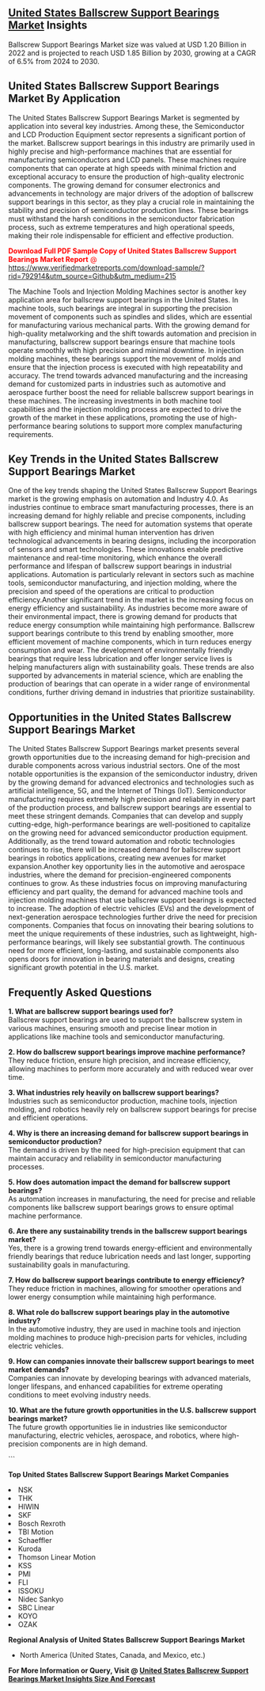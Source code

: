 <h2><a href="https://www.verifiedmarketreports.com/download-sample/?rid=792914&amp;utm_source=Github&amp;utm_medium=215" target="_blank">United States Ballscrew Support Bearings Market</a> Insights</h2><p>Ballscrew Support Bearings Market size was valued at USD 1.20 Billion in 2022 and is projected to reach USD 1.85 Billion by 2030, growing at a CAGR of 6.5% from 2024 to 2030.</p><p><h2>United States Ballscrew Support Bearings Market By Application</h2><p>The United States Ballscrew Support Bearings Market is segmented by application into several key industries. Among these, the Semiconductor and LCD Production Equipment sector represents a significant portion of the market. Ballscrew support bearings in this industry are primarily used in highly precise and high-performance machines that are essential for manufacturing semiconductors and LCD panels. These machines require components that can operate at high speeds with minimal friction and exceptional accuracy to ensure the production of high-quality electronic components. The growing demand for consumer electronics and advancements in technology are major drivers of the adoption of ballscrew support bearings in this sector, as they play a crucial role in maintaining the stability and precision of semiconductor production lines. These bearings must withstand the harsh conditions in the semiconductor fabrication process, such as extreme temperatures and high operational speeds, making their role indispensable for efficient and effective production.<p><span class=""><span style="color: #ff0000;"><strong>Download Full PDF Sample Copy of United States Ballscrew Support Bearings Market Report</strong> @ </span><a href="https://www.verifiedmarketreports.com/download-sample/?rid=792914&amp;utm_source=Github&amp;utm_medium=215" target="_blank">https://www.verifiedmarketreports.com/download-sample/?rid=792914&amp;utm_source=Github&amp;utm_medium=215</a></span></p>The Machine Tools and Injection Molding Machines sector is another key application area for ballscrew support bearings in the United States. In machine tools, such bearings are integral in supporting the precision movement of components such as spindles and slides, which are essential for manufacturing various mechanical parts. With the growing demand for high-quality metalworking and the shift towards automation and precision in manufacturing, ballscrew support bearings ensure that machine tools operate smoothly with high precision and minimal downtime. In injection molding machines, these bearings support the movement of molds and ensure that the injection process is executed with high repeatability and accuracy. The trend towards advanced manufacturing and the increasing demand for customized parts in industries such as automotive and aerospace further boost the need for reliable ballscrew support bearings in these machines. The increasing investments in both machine tool capabilities and the injection molding process are expected to drive the growth of the market in these applications, promoting the use of high-performance bearing solutions to support more complex manufacturing requirements.<h2>Key Trends in the United States Ballscrew Support Bearings Market</h2><p>One of the key trends shaping the United States Ballscrew Support Bearings market is the growing emphasis on automation and Industry 4.0. As industries continue to embrace smart manufacturing processes, there is an increasing demand for highly reliable and precise components, including ballscrew support bearings. The need for automation systems that operate with high efficiency and minimal human intervention has driven technological advancements in bearing designs, including the incorporation of sensors and smart technologies. These innovations enable predictive maintenance and real-time monitoring, which enhance the overall performance and lifespan of ballscrew support bearings in industrial applications. Automation is particularly relevant in sectors such as machine tools, semiconductor manufacturing, and injection molding, where the precision and speed of the operations are critical to production efficiency.Another significant trend in the market is the increasing focus on energy efficiency and sustainability. As industries become more aware of their environmental impact, there is growing demand for products that reduce energy consumption while maintaining high performance. Ballscrew support bearings contribute to this trend by enabling smoother, more efficient movement of machine components, which in turn reduces energy consumption and wear. The development of environmentally friendly bearings that require less lubrication and offer longer service lives is helping manufacturers align with sustainability goals. These trends are also supported by advancements in material science, which are enabling the production of bearings that can operate in a wider range of environmental conditions, further driving demand in industries that prioritize sustainability.<h2>Opportunities in the United States Ballscrew Support Bearings Market</h2><p>The United States Ballscrew Support Bearings market presents several growth opportunities due to the increasing demand for high-precision and durable components across various industrial sectors. One of the most notable opportunities is the expansion of the semiconductor industry, driven by the growing demand for advanced electronics and technologies such as artificial intelligence, 5G, and the Internet of Things (IoT). Semiconductor manufacturing requires extremely high precision and reliability in every part of the production process, and ballscrew support bearings are essential to meet these stringent demands. Companies that can develop and supply cutting-edge, high-performance bearings are well-positioned to capitalize on the growing need for advanced semiconductor production equipment. Additionally, as the trend toward automation and robotic technologies continues to rise, there will be increased demand for ballscrew support bearings in robotics applications, creating new avenues for market expansion.Another key opportunity lies in the automotive and aerospace industries, where the demand for precision-engineered components continues to grow. As these industries focus on improving manufacturing efficiency and part quality, the demand for advanced machine tools and injection molding machines that use ballscrew support bearings is expected to increase. The adoption of electric vehicles (EVs) and the development of next-generation aerospace technologies further drive the need for precision components. Companies that focus on innovating their bearing solutions to meet the unique requirements of these industries, such as lightweight, high-performance bearings, will likely see substantial growth. The continuous need for more efficient, long-lasting, and sustainable components also opens doors for innovation in bearing materials and designs, creating significant growth potential in the U.S. market.<h2>Frequently Asked Questions</h2><p><strong>1. What are ballscrew support bearings used for?</strong><br> Ballscrew support bearings are used to support the ballscrew system in various machines, ensuring smooth and precise linear motion in applications like machine tools and semiconductor manufacturing.</p><p><strong>2. How do ballscrew support bearings improve machine performance?</strong><br> They reduce friction, ensure high precision, and increase efficiency, allowing machines to perform more accurately and with reduced wear over time.</p><p><strong>3. What industries rely heavily on ballscrew support bearings?</strong><br> Industries such as semiconductor production, machine tools, injection molding, and robotics heavily rely on ballscrew support bearings for precise and efficient operations.</p><p><strong>4. Why is there an increasing demand for ballscrew support bearings in semiconductor production?</strong><br> The demand is driven by the need for high-precision equipment that can maintain accuracy and reliability in semiconductor manufacturing processes.</p><p><strong>5. How does automation impact the demand for ballscrew support bearings?</strong><br> As automation increases in manufacturing, the need for precise and reliable components like ballscrew support bearings grows to ensure optimal machine performance.</p><p><strong>6. Are there any sustainability trends in the ballscrew support bearings market?</strong><br> Yes, there is a growing trend towards energy-efficient and environmentally friendly bearings that reduce lubrication needs and last longer, supporting sustainability goals in manufacturing.</p><p><strong>7. How do ballscrew support bearings contribute to energy efficiency?</strong><br> They reduce friction in machines, allowing for smoother operations and lower energy consumption while maintaining high performance.</p><p><strong>8. What role do ballscrew support bearings play in the automotive industry?</strong><br> In the automotive industry, they are used in machine tools and injection molding machines to produce high-precision parts for vehicles, including electric vehicles.</p><p><strong>9. How can companies innovate their ballscrew support bearings to meet market demands?</strong><br> Companies can innovate by developing bearings with advanced materials, longer lifespans, and enhanced capabilities for extreme operating conditions to meet evolving industry needs.</p><p><strong>10. What are the future growth opportunities in the U.S. ballscrew support bearings market?</strong><br> The future growth opportunities lie in industries like semiconductor manufacturing, electric vehicles, aerospace, and robotics, where high-precision components are in high demand.</p>```</p><p><strong>Top United States Ballscrew Support Bearings Market Companies</strong></p><div data-test-id=""><p><li>NSK</li><li> THK</li><li> HIWIN</li><li> SKF</li><li> Bosch Rexroth</li><li> TBI Motion</li><li> Schaeffler</li><li> Kuroda</li><li> Thomson Linear Motion</li><li> KSS</li><li> PMI</li><li> FLI</li><li> ISSOKU</li><li> Nidec Sankyo</li><li> SBC Linear</li><li> KOYO</li><li> OZAK</li></p><div><strong>Regional Analysis of&nbsp;United States Ballscrew Support Bearings Market</strong></div><ul><li dir="ltr"><p dir="ltr">North America&nbsp;(United States, Canada, and Mexico, etc.)</p></li></ul><p><strong>For More Information or Query, Visit @&nbsp;</strong><strong><a href="https://www.verifiedmarketreports.com/product/ballscrew-support-bearings-market/?utm_source=Github&amp;utm_medium=215" target="_blank">United States Ballscrew Support Bearings Market Insights Size And Forecast</a></strong></p></div>
